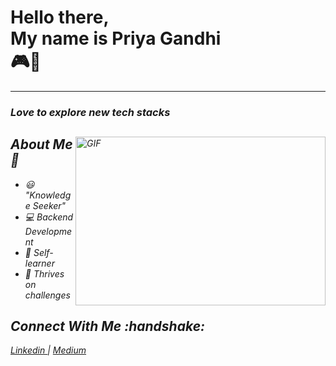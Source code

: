 <h1>Hello there, <br> My name is Priya Gandhi <br>
🎮🙂
</h1>

<hr>
<h3><i>Love to explore new tech stacks</h3>
<img align="right" alt="GIF" src = "https://media.giphy.com/media/qgQUggAC3Pfv687qPC/giphy.gif" height="270" width = '400' />

<h2>About Me 📖 </h2>

- 😃 "Knowledge Seeker" <br>
- 💻 Backend Development <br>
- 👀 Self-learner <br>
- 💯 Thrives on challenges <br>


<h2>Connect With Me :handshake: </h2>
<p>
  <a href = "https://www.linkedin.com/in/priya-gandhi-a6731b200/"> Linkedin </a> <span> | </span>
  <a href = "https://medium.com/@priyagandhi2k"> Medium </a>
</p>

